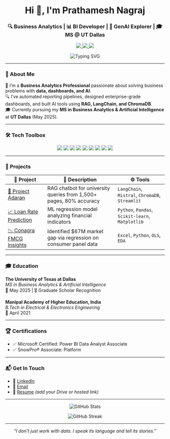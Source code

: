 <h1 align="center">Hi 👋, I'm Prathamesh Nagraj</h1>
<h3 align="center">🔍 Business Analytics | 📊 BI Developer | 🤖 GenAI Explorer | 🎓 MS @ UT Dallas</h3>

<p align="center">
  <a href="https://www.linkedin.com/in/prathamesh-nagraj/" target="_blank">
    <img src="https://img.shields.io/badge/-LinkedIn-blue?style=for-the-badge&logo=linkedin" />
  </a>
  <a href="mailto:ppnagraj.work@gmail.com">
    <img src="https://img.shields.io/badge/-Email-red?style=for-the-badge&logo=gmail&logoColor=white" />
  </a>
  <a href="#">
    <img src="https://img.shields.io/badge/-Resume-gray?style=for-the-badge&logo=docuSign&logoColor=white" />
  </a>
</p>

<p align="center">
  <img src="https://readme-typing-svg.demolab.com?font=Fira+Code&duration=3000&pause=1000&color=F78D1E&center=true&vCenter=true&width=435&lines=Data+into+Insight%2C+Insight+into+Impact.;BI+Developer+%7C+GenAI+Applier.;Open+to+Internships+%26+Full-Time+Roles" alt="Typing SVG" />
</p>

---

### 🧠 About Me

🚀 I’m a **Business Analytics Professional** passionate about solving business problems with **data, dashboards, and AI**.  
🔍 I’ve automated reporting pipelines, designed enterprise-grade dashboards, and built AI tools using **RAG, LangChain, and ChromaDB**.  
🎓 Currently pursuing my **MS in Business Analytics & Artificial Intelligence** at **UT Dallas** (May 2025).

---

### 🛠️ Tech Toolbox

<p align="center">
  <img src="https://img.shields.io/badge/-Python-3776AB?style=flat-square&logo=python&logoColor=white" />
  <img src="https://img.shields.io/badge/-SQL-003B57?style=flat-square&logo=postgresql&logoColor=white" />
  <img src="https://img.shields.io/badge/-Power%20BI-F2C811?style=flat-square&logo=powerbi&logoColor=black" />
  <img src="https://img.shields.io/badge/-Snowflake-29B5E8?style=flat-square&logo=snowflake&logoColor=white" />
  <img src="https://img.shields.io/badge/-LangChain-black?style=flat-square" />
  <img src="https://img.shields.io/badge/-Streamlit-FF4B4B?style=flat-square&logo=streamlit&logoColor=white" />
  <img src="https://img.shields.io/badge/-Azure-0078D4?style=flat-square&logo=microsoftazure&logoColor=white" />
  <img src="https://img.shields.io/badge/-Tableau-E97627?style=flat-square&logo=tableau&logoColor=white" />
  <img src="https://img.shields.io/badge/-Excel-217346?style=flat-square&logo=microsoftexcel&logoColor=white" />
</p>

---

### 🚀 Projects

| 📌 Project | 📝 Description | ⚙️ Tools |
|-----------|----------------|----------|
| [🧠 Project Adaran](#) | RAG chatbot for university queries from 1,500+ pages, 80% accuracy | `LangChain`, `Mistral`, `ChromaDB`, `Streamlit` |
| [📈 Loan Rate Prediction](#) | ML regression model analyzing financial indicators | `Python`, `Pandas`, `Scikit-learn`, `Matplotlib` |
| [📉 Conagra FMCG Insights](#) | Identified $67M market gap via regression on consumer panel data | `Excel`, `Python`, `OLS`, `EDA` |

---

### 🎓 Education

**The University of Texas at Dallas**  
*MS in Business Analytics & Artificial Intelligence*  
📍 May 2025 | 🎖️ Graduate Scholar Recognition

**Manipal Academy of Higher Education, India**  
*B.Tech in Electrical & Electronics Engineering*  
📍 April 2021

---

### 🏆 Certifications

- ✅ Microsoft Certified: Power BI Data Analyst Associate  
- ✅ SnowPro® Associate: Platform  

---

### 📬 Get In Touch

- 💼 [LinkedIn](https://www.linkedin.com/in/prathameshnagraj)  
- 📧 [Email](mailto:ppnagraj.work@gmail.com)  
- 📄 [Resume](#) *(add your Drive or hosted link)*  

---

<p align="center">
  <img src="https://github-readme-stats.vercel.app/api?username=prathameshnagraj&show_icons=true&theme=radical" alt="GitHub Stats" />
</p>

<p align="center">
  <img src="https://github-readme-streak-stats.herokuapp.com/?user=prathameshnagraj&theme=radical" alt="GitHub Streak" />
</p>

---

<p align="center"><i>“I don’t just work with data. I speak its language and tell its stories.”</i></p>
